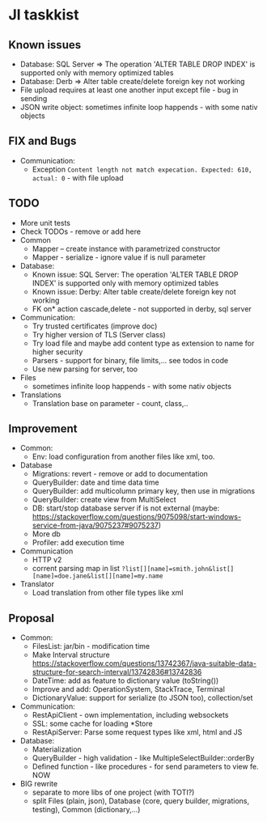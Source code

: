 # JI taskkist

## Known issues

* Database: SQL Server => The operation 'ALTER TABLE DROP INDEX' is supported only with memory optimized tables
* Database: Derb => Alter table create/delete foreign key not working
* File upload requires at least one another input except file - bug in sending
* JSON write object: sometimes infinite loop happends - with some nativ objects

## FIX and Bugs

* Communication:
	* Exception `Content length not match expecation. Expected: 610, actual: 0` - with file upload

## TODO

* More unit tests
* Check TODOs - remove or add here
* Common
     * Mapper – create instance with parametrized constructor
     * Mapper - serialize - ignore value if is null parameter
* Database:
    * Known issue: SQL Server: The operation 'ALTER TABLE DROP INDEX' is supported only with memory optimized tables
    * Known issue: Derby: Alter table create/delete foreign key not working
    * FK on* action cascade,delete - not supported in derby, sql server
* Communication:
    * Try trusted certificates (improve doc)
    * Try higher version of TLS (Server class)
    * Try load file and maybe add content type as extension to name for higher security
    * Parsers - support for binary, file limits,... see todos in code
    * Use new parsing for server, too
* Files
    * sometimes infinite loop happends - with some nativ objects
* Translations
	* Translation base on parameter - count, class,..

## Improvement

* Common:
	* Env: load configuration from another files like xml, too.
* Database
	* Migrations: revert - remove or add to documentation
	* QueryBuilder: date and time data time
	* QueryBuilder: add multicolumn primary key, then use in migrations
	* QueryBuilder: create view from MultiSelect
	* DB: start/stop database server if is not external (maybe: https://stackoverflow.com/questions/9075098/start-windows-service-from-java/9075237#9075237)
	* More db
	* Profiler: add execution time
* Communication
    * HTTP v2
    * corrent parsing map in list `?list[][name]=smith.john&list[][name]=doe.jane&list[][name]=my.name`
* Translator
	* Load translation from other file types like xml

## Proposal

* Common:
    * FilesList: jar/bin - modification time
    * Make Interval structure https://stackoverflow.com/questions/13742367/java-suitable-data-structure-for-search-interval/13742836#13742836
    * DateTime: add as feature to dictionary value (toString())
    * Improve and add: OperationSystem, StackTrace, Terminal
    * DictionaryValue: support for serialize (to JSON too), collection/set
* Communication:
    * RestApiClient - own implementation, including websockets
    * SSL: some cache for loading *Store
    * RestApiServer: Parse some request types like xml, html and JS
* Database:
   * Materialization
   * QueryBuilder - high validation - like MultipleSelectBuilder::orderBy
   * Defined function - like procedures - for send parameters to view fe. NOW
* BIG rewrite
   * separate to more libs of one project (with TOTI?)
   * split Files (plain, json), Database (core, query builder, migrations, testing), Common (dictionary,...)